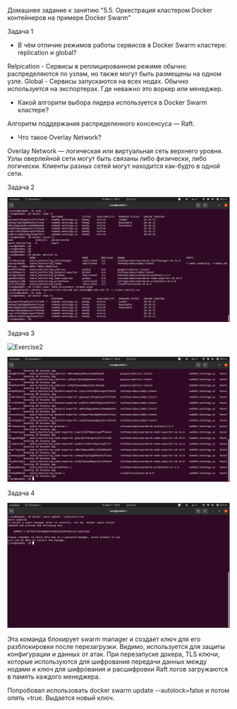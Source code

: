 Домашнее задание к занятию "5.5. Оркестрация кластером Docker контейнеров на примере Docker Swarm"

Задача 1

- В чём отличие режимов работы сервисов в Docker Swarm кластере: replication и global?

Relpication -  Сервисы в реплицированном режиме обычно распределяются по узлам, но также могут быть размещены на одном узле.
Global - Сервисы запускаются на всех нодах. Обычно используется на экспортерах. Где неважно это воркер или менеджер.

- Какой алгоритм выбора лидера используется в Docker Swarm кластере?

Алгоритм поддержания распределенного консенсуса — Raft.

- Что такое Overlay Network?

Overlay Network — логическая или виртуальная сеть верхнего уровня. Узлы оверлейной сети могут быть связаны либо физически, либо логически. Клиенты разных сетей могут находится как-будто в одной сети.

Задача 2

![Exercise1](https://github.com/flibook/devops-netology/blob/main/screen1.png)

Задача 3

![Exercise2](https://github.com/flibook/devops-netology/blob/main/screen2.jpg)


![Exercise3](https://github.com/flibook/devops-netology/blob/main/screen3.png)


Задача 4

![Exercise3](https://github.com/flibook/devops-netology/blob/main/screen4.png)

Эта команда блокирует swarm manager и создает ключ для его разблокировки после перезагрузки. Видимо, используется для защиты конфигурации и данных от атак.
При перезапуске докера, TLS ключи, которые используются для шифрования передачи данных между нодами и ключ для шифрования и расшифровки Raft логов загружаются в память каждого менеджера. 

Попробовал использовать docker swarm update --autolock=false и потом опять =true. Выдается новый ключ.